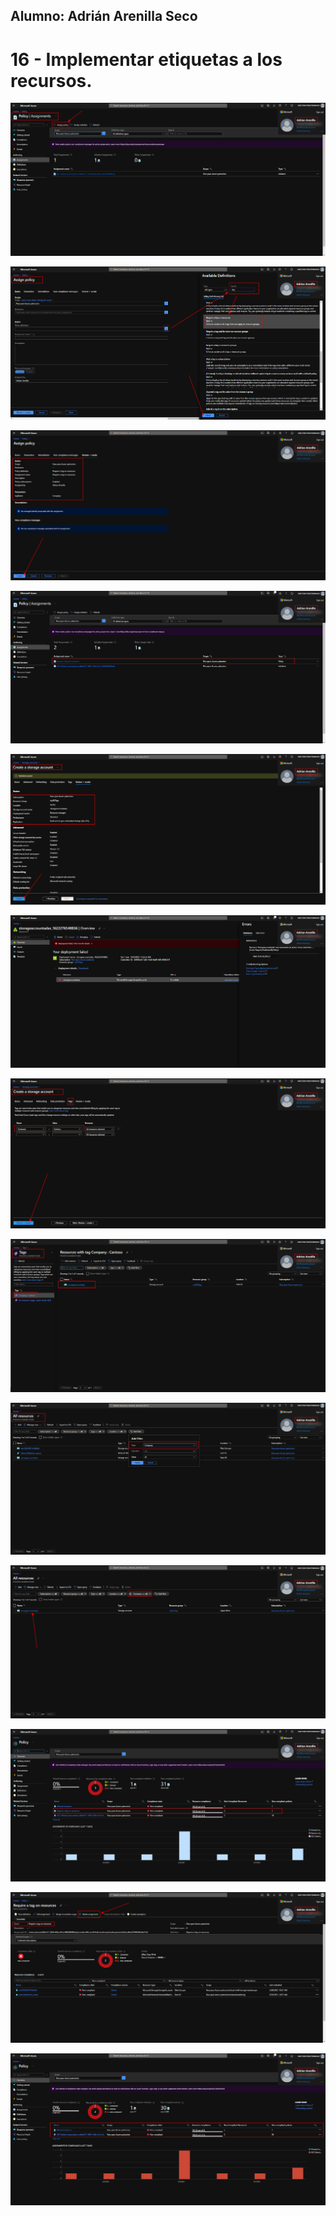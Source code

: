## Alumno: Adrián Arenilla Seco

# 16 - Implementar etiquetas a los recursos.

![](Evidencias/16a-Tagging.png)

![](Evidencias/16b-Tagging.png)

![](Evidencias/16c-Tagging.png)

![](Evidencias/16d-Tagging.png)

![](Evidencias/16e-Tagging.png)

![](Evidencias/16f-Tagging.png)

![](Evidencias/16g-Tagging.png)

![](Evidencias/16h-Tagging.png)

![](Evidencias/16i-Tagging.png)

![](Evidencias/16j-Tagging.png)

![](Evidencias/16k-Tagging.png)

![](Evidencias/16l-Tagging.png)

![](Evidencias/16m-Tagging.png)





